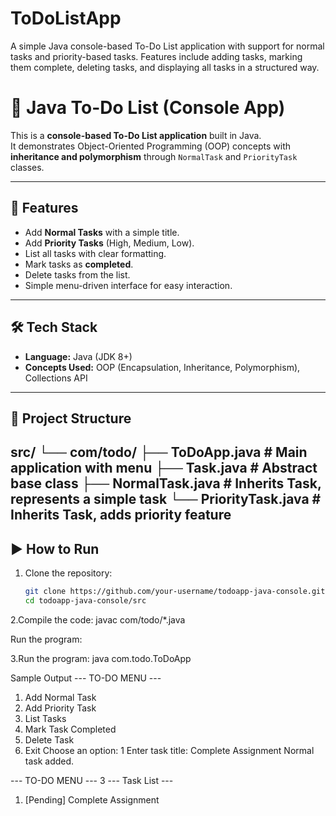 # ToDoListApp
A simple Java console-based To-Do List application with support for normal tasks and priority-based tasks. Features include adding tasks, marking them complete, deleting tasks, and displaying all tasks in a structured way.
# 📝 Java To-Do List (Console App)

This is a **console-based To-Do List application** built in Java.  
It demonstrates Object-Oriented Programming (OOP) concepts with **inheritance and polymorphism** through `NormalTask` and `PriorityTask` classes.

---

## 🚀 Features
- Add **Normal Tasks** with a simple title.
- Add **Priority Tasks** (High, Medium, Low).
- List all tasks with clear formatting.
- Mark tasks as **completed**.
- Delete tasks from the list.
- Simple menu-driven interface for easy interaction.

---

## 🛠️ Tech Stack
- **Language:** Java (JDK 8+)
- **Concepts Used:** OOP (Encapsulation, Inheritance, Polymorphism), Collections API

---

## 📂 Project Structure
src/
└── com/todo/
├── ToDoApp.java # Main application with menu
├── Task.java # Abstract base class
├── NormalTask.java # Inherits Task, represents a simple task
└── PriorityTask.java # Inherits Task, adds priority feature
---

## ▶️ How to Run
1. Clone the repository:
   ```bash
   git clone https://github.com/your-username/todoapp-java-console.git
   cd todoapp-java-console/src

2.Compile the code:
javac com/todo/*.java

Run the program:

3.Run the program:
java com.todo.ToDoApp

Sample Output
--- TO-DO MENU ---
1. Add Normal Task
2. Add Priority Task
3. List Tasks
4. Mark Task Completed
5. Delete Task
6. Exit
Choose an option: 1
Enter task title: Complete Assignment
Normal task added.

--- TO-DO MENU ---
3
--- Task List ---
1. [Pending] Complete Assignment


